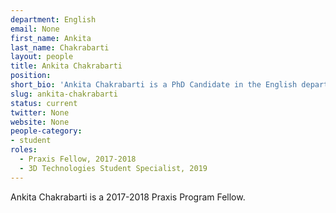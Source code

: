 ```yaml
---
department: English
email: None
first_name: Ankita
last_name: Chakrabarti
layout: people
title: Ankita Chakrabarti
position:
short_bio: 'Ankita Chakrabarti is a PhD Candidate in the English department with research interests in contemporary world literature and postcolonial theory and is a Praxis Fellow for 2017-18.'
slug: ankita-chakrabarti
status: current
twitter: None
website: None
people-category:
- student
roles:
  - Praxis Fellow, 2017-2018
  - 3D Technologies Student Specialist, 2019
---
```

Ankita Chakrabarti is a 2017-2018 Praxis Program Fellow.
